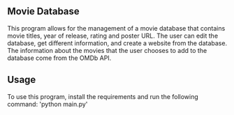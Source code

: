 ## Movie Database

This program allows for the management of a movie database that 
contains movie titles, year of release, rating and poster URL.
The user can edit the database, get different information,
and create a website from the database.
The information about the movies that the user chooses to add
to the database come from the OMDb API.

## Usage
To use this program, install the requirements and run the
following command:
'python main.py'